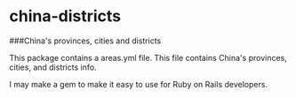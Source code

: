 china-districts
===============

###China's provinces, cities and districts

This package contains a areas.yml file. This file contains China's provinces, cities, and districts info.

I may make a gem to make it easy to use for Ruby on Rails developers.
